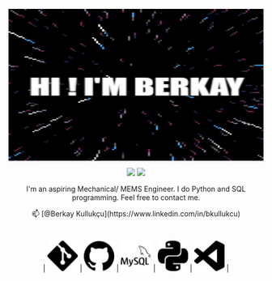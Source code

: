 <p align="center">
  <img src = "https://github.com/bkullukcu/bkullukcu/blob/master/namegif.gif" width = "600" height = "300" align = "center">
</p>

<p align="center">
 <a href="mailto:bkullukcu@gmail.com"><img src = "https://img.shields.io/badge/gmail-%23D14836.svg?&style=for-the-badge&logo=gmail&logoColor=white"></a>   
 <a href="https://www.linkedin.com/in/bkullukcu"><img src="https://img.shields.io/badge/linkedin-%230077B5.svg?&style=for-the-badge&logo=linkedin&logoColor=white"/></a>
</p>

<!--
<p align ="center">
<a href="https://github.com/bkullukcu/github-readme-stats">
  <img align="center" src="https://github-readme-stats.vercel.app/api?username=bkullukcu&count_private=true&show_icons=true&theme=shades-of-purple" />
</a>
  </p>
</a>
-->
<p align="center">
I'm an aspiring Mechanical/ MEMS Engineer. I do Python and SQL programming. Feel free to contact me.
</p>
<p align="center">
📫 [@Berkay Kullukçu](https://www.linkedin.com/in/bkullukcu)
</p>
<h1 align="center"></h1>

<p align ="center">
| <img src="https://github.com/bkullukcu/bkullukcu/blob/master/git.svg" width=60> | <img src="https://github.com/bkullukcu/bkullukcu/blob/master/github.svg" width=60> | <img src="https://github.com/bkullukcu/bkullukcu/blob/master/mysql.svg" width=60> | <img src="https://github.com/bkullukcu/bkullukcu/blob/master/python.svg" width=60> | <img src="https://github.com/bkullukcu/bkullukcu/blob/master/visualstudiocode.svg" width=60> |
</p>
